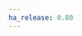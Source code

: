 ```yaml
---
ha_release: 0.80
---
```


<script>location.href = '/docs/automation/trigger/#webhook-trigger';</script>
